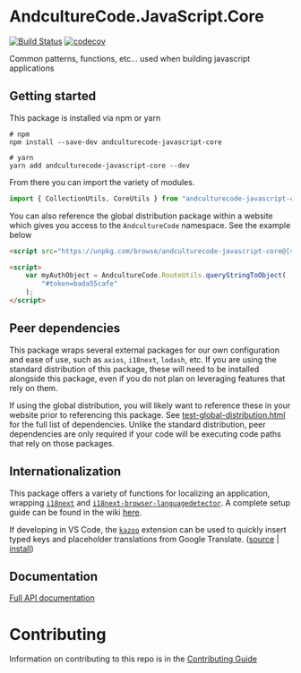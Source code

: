 # AndcultureCode.JavaScript.Core

[![Build Status](https://travis-ci.org/AndcultureCode/AndcultureCode.JavaScript.Core.svg?branch=master)](https://travis-ci.org/AndcultureCode/AndcultureCode.JavaScript.Core)
[![codecov](https://codecov.io/gh/AndcultureCode/AndcultureCode.JavaScript.Core/branch/master/graph/badge.svg)](https://codecov.io/gh/AndcultureCode/AndcultureCode.JavaScript.Core)

Common patterns, functions, etc... used when building javascript applications

## Getting started

This package is installed via npm or yarn

```shell
# npm
npm install --save-dev andculturecode-javascript-core

# yarn
yarn add andculturecode-javascript-core --dev
```

From there you can import the variety of modules.

```typescript
import { CollectionUtils, CoreUtils } from "andculturecode-javascript-core";
```

You can also reference the global distribution package within a website which gives you access to the `AndcultureCode` namespace. See the example below

```html
<script src="https://unpkg.com/browse/andculturecode-javascript-core@[version-number]/dist/global/index.js"></script>

<script>
    var myAuthObject = AndcultureCode.RouteUtils.queryStringToObject(
        "#token=bada55cafe"
    );
</script>
```

## Peer dependencies

This package wraps several external packages for our own configuration and ease of use, such as `axios`, `i18next`, `lodash`, etc. If you are using the standard distribution of this package, these will need to be installed alongside this package, even if you do not plan on leveraging features that rely on them.

If using the global distribution, you will likely want to reference these in your website prior to referencing this package. See [test-global-distribution.html](./test-global-distribution.html) for the full list of dependencies. Unlike the standard distribution, peer dependencies are only required if your code will be executing code paths that rely on those packages.

## Internationalization

This package offers a variety of functions for localizing an application, wrapping [`i18next`](https://github.com/i18next/i18next) and [`i18next-browser-languagedetector`](https://github.com/i18next/i18next-browser-languageDetector). A complete setup guide can be found in the wiki [here](<https://github.com/AndcultureCode/AndcultureCode.JavaScript.Core/wiki/Internationalization-(i18n)>).

If developing in VS Code, the [`kazoo`](https://marketplace.visualstudio.com/items?itemName=brandongregoryscott.kazoo) extension can be used to quickly insert typed keys and placeholder translations from Google Translate. ([source](https://github.com/brandongregoryscott/kazoo) | [install](https://marketplace.visualstudio.com/items?itemName=brandongregoryscott.kazoo))

## Documentation

[Full API documentation](docs/README.md)

# Contributing

Information on contributing to this repo is in the [Contributing Guide](CONTRIBUTING.md)
